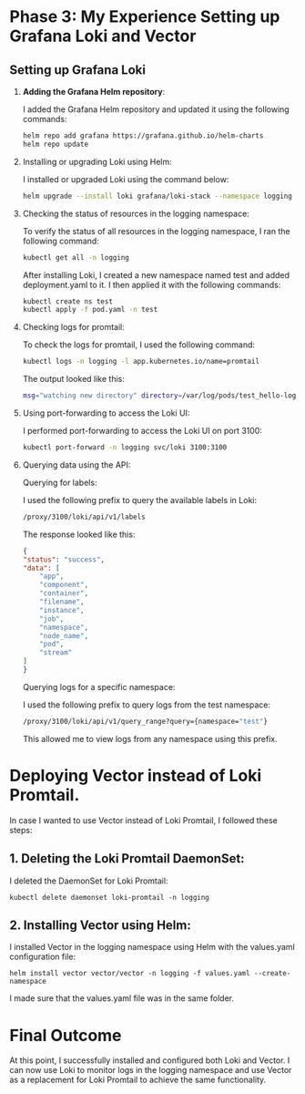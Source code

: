 # Phase 3: My Experience Setting up Grafana Loki and Vector

## Setting up Grafana Loki

1. **Adding the Grafana Helm repository**:

   I added the Grafana Helm repository and updated it using the following commands:

   ```bash
   helm repo add grafana https://grafana.github.io/helm-charts
   helm repo update
    ```
2. Installing or upgrading Loki using Helm:

    I installed or upgraded Loki using the command below:

    ```bash
    helm upgrade --install loki grafana/loki-stack --namespace logging --create-namespace
    ```

3. Checking the status of resources in the logging namespace:

    To verify the status of all resources in the logging namespace, I ran the following command:

    ```bash
    kubectl get all -n logging
    ```
    After installing Loki, I created a new namespace named test and added deployment.yaml to it. I then applied it with the following commands:
    ```bash
    kubectl create ns test
    kubectl apply -f pod.yaml -n test
    ```

4. Checking logs for promtail:

    To check the logs for promtail, I used the following command:

    ```bash
    kubectl logs -n logging -l app.kubernetes.io/name=promtail
    ```

    The output looked like this:

    ```bash
    msg="watching new directory" directory=/var/log/pods/test_hello-logger_...
    ```

5. Using port-forwarding to access the Loki UI:

    I performed port-forwarding to access the Loki UI on port 3100:

    ```bash
    kubectl port-forward -n logging svc/loki 3100:3100
    ```


6. Querying data using the API:

    Querying for labels:

    I used the following prefix to query the available labels in Loki:

    ```bash
    /proxy/3100/loki/api/v1/labels
    ```
    The response looked like this:

    ```json
    {
    "status": "success",
    "data": [
        "app",
        "component",
        "container",
        "filename",
        "instance",
        "job",
        "namespace",
        "node_name",
        "pod",
        "stream"
    ]
    }
    ```

    Querying logs for a specific namespace:

    I used the following prefix to query logs from the test namespace:

    ```bash
    /proxy/3100/loki/api/v1/query_range?query={namespace="test"}
     ```
    This allowed me to view logs from any namespace using this prefix.


# Deploying Vector instead of Loki Promtail.

In case I wanted to use Vector instead of Loki Promtail, I followed these steps:

## 1. Deleting the Loki Promtail DaemonSet:

I deleted the DaemonSet for Loki Promtail:


    kubectl delete daemonset loki-promtail -n logging


## 2. Installing Vector using Helm:

I installed Vector in the logging namespace using Helm with the values.yaml configuration file:

    
    helm install vector vector/vector -n logging -f values.yaml --create-namespace

I made sure that the values.yaml file was in the same folder.

# Final Outcome
At this point, I successfully installed and configured both Loki and Vector. I can now use Loki to monitor logs in the logging namespace and use Vector as a replacement for Loki Promtail to achieve the same functionality.
